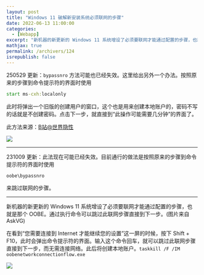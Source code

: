 ```yaml
---
layout: post
title: "Windows 11 破解新安装系统必须联网的步骤"
date: 2022-06-13 11:00:00
categories: 
  - [Webapp]
excerpt: "新机器的新更新的 Windows 11 系统增设了必须要联网才能通过配置的步骤，也就是那个 OOBE。通过执行命令可以跳过此联网步骤直接到下一步。"
mathjax: true
permalink: /archivers/124
isrepublish: false
---
```


250529 更新：```bypassnro``` 方法可能也已经失效。这里给出另外一个办法。按照原来的步骤到命令提示符的界面时使用

```bat
start ms-cxh:localonly
```

此时将弹出一个旧版的创建用户的窗口，这个也是用来创建本地账户的，密码不写的话就是不创建密码。点击下一步，就直接到“此操作可能需要几分钟”的界面了。

此方法来源：[B站@世界隐性](https://www.bilibili.com/video/BV1SXZcYzEuh?p=2) 

![](https://images.weserv.nl/?url=https://img2024.cnblogs.com/blog/2259503/202505/2259503-20250529112152543-1115582199.png)


---

231009 更新：此法现在可能已经失效。目前通行的做法是按照原来的步骤到命令提示符的界面时使用

```bat
oobe\bypassnro
```

来跳过联网的步骤。

---

新机器的新更新的 Windows 11 系统增设了必须要联网才能通过配置的步骤，也就是那个 OOBE。通过执行命令可以跳过此联网步骤直接到下一步。(图片来自AskVG)

在看到“您需要连接到 Internet 才能继续您的设置”这一屏的时候，按下 Shift + F10，此时会弹出命令提示符的界面。输入这个命令回车，就可以跳过此联网步骤直接到下一步，而无需连接网络。此后将创建本地账户。```taskkill /F /IM oobenetworkconnectionflow.exe```

![](https://images.weserv.nl/?url=https://img-blog.csdnimg.cn/4dc3d61a03a84a9a934f28649c27b1b9.png)
